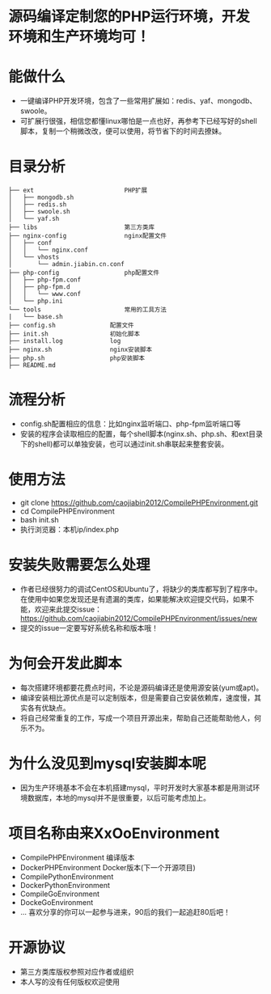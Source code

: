 # 源码编译定制您的PHP运行环境，开发环境和生产环境均可！

# 能做什么
* 一键编译PHP开发环境，包含了一些常用扩展如：redis、yaf、mongodb、swoole。
* 可扩展行很强，相信您都懂linux哪怕是一点也好，再参考下已经写好的shell脚本，复制一个稍微改改，便可以使用，将节省下的时间去撩妹。

# 目录分析
```
├── ext                         PHP扩展
│   ├── mongodb.sh
│   ├── redis.sh
│   ├── swoole.sh
│   └── yaf.sh
├── libs                        第三方类库
├── nginx-config                nginx配置文件
│   ├── conf
│   │   └── nginx.conf
│   └── vhosts
│       └── admin.jiabin.cn.conf
├── php-config                  php配置文件
│   ├── php-fpm.conf
│   ├── php-fpm.d
│   │   └── www.conf
│   └── php.ini
└── tools                       常用的工具方法
|   └── base.sh
├── config.sh               配置文件
├── init.sh                 初始化脚本
├── install.log             log
├── nginx.sh                nginx安装脚本
├── php.sh                  php安装脚本
├── README.md
```

# 流程分析
* config.sh配置相应的信息：比如nginx监听端口、php-fpm监听端口等
* 安装的程序会读取相应的配置，每个shell脚本(nginx.sh、php.sh、和ext目录下的shell)都可以单独安装，也可以通过init.sh串联起来整套安装。

# 使用方法
* git clone https://github.com/caojiabin2012/CompilePHPEnvironment.git
* cd CompilePHPEnvironment
* bash init.sh
* 执行浏览器：本机ip/index.php

# 安装失败需要怎么处理
* 作者已经很努力的调试CentOS和Ubuntu了，将缺少的类库都写到了程序中。在使用中如果您发现还是有遗漏的类库，如果能解决欢迎提交代码，如果不能，欢迎来此提交issue：https://github.com/caojiabin2012/CompilePHPEnvironment/issues/new
* 提交的issue一定要写好系统名称和版本哦！

# 为何会开发此脚本
* 每次搭建环境都要花费点时间，不论是源码编译还是使用源安装(yum或apt)。
* 编译安装相比源优点是可以定制版本，但是需要自己安装依赖库，速度慢，其实各有优缺点。
* 将自己经常重复的工作，写成一个项目开源出来，帮助自己还能帮助他人，何乐不为。

# 为什么没见到mysql安装脚本呢
* 因为生产环境基本不会在本机搭建mysql，平时开发时大家基本都是用测试环境数据库，本地的mysql并不是很重要，以后可能考虑加上。

# 项目名称由来XxOoEnvironment
* CompilePHPEnvironment     编译版本
* DockerPHPEnvironment      Docker版本(下一个开源项目)
* CompilePythonEnvironment 
* DockerPythonEnvironment
* CompileGoEnvironment 
* DockeGoEnvironment
* ... 喜欢分享的你可以一起参与进来，90后的我们一起追赶80后吧！

# 开源协议
* 第三方类库版权参照对应作者或组织
* 本人写的没有任何版权欢迎使用
